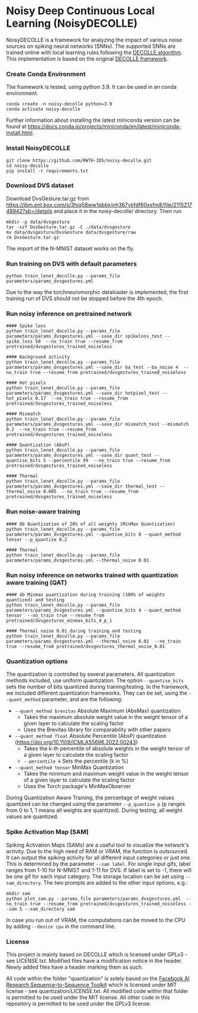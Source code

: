 # Noisy Deep Continuous Local Learning (NoisyDECOLLE)

NoisyDECOLLE is a framework for analyzing the impact of various noise sources on spiking neural networks (SNNs). The supported SNNs are trained online with local learning rules following the [DECOLLE algorithm](https://www.frontiersin.org/articles/10.3389/fnins.2020.00424/full). This implementation is based on the original [DECOLLE framework](https://github.com/nmi-lab/decolle-public/tree/master/decolle).


### Create Conda Environment
The framework is tested, using python 3.9. It can be used in an conda environment.
```
conda create -n noisy-decolle python=3.9
conda activate noisy-decolle
```
Further information about installing the latest miniconda version can be found at https://docs.conda.io/projects/miniconda/en/latest/miniconda-install.html.

### Install NoisyDECOLLE
```
git clone https://github.com/RWTH-IDS/noisy-decolle.git
cd noisy-decolle
pip install -r requirements.txt
```

### Download DVS dataset
Download DvsGesture.tar.gz from https://ibm.ent.box.com/s/3hiq58ww1pbbjrinh367ykfdf60xsfm8/file/211521748942?sb=/details and place it in the noisy-decolle/ directory. Then run
```
mkdir -p data/dvsgesture
tar -xzf DvsGesture.tar.gz -C ./data/dvsgesture
mv data/dvsgesture/DvsGesture data/dvsgesture/raw
rm DvsGesture.tar.gz
```
The import of the N-MNIST dataset works on the fly.

### Run training on DVS with default parameters
```
python train_lenet_decolle.py --params_file parameters/params_dvsgestures.yml
```
Due to the way the torchneuromorphic dataloader is implemented, the first training run of DVS should not be stopped before the 4th epoch.

### Run noisy inference on pretrained network
```
#### Spike loss
python train_lenet_decolle.py --params_file parameters/params_dvsgestures.yml --save_dir spikeloss_test --spike_loss 50  --no_train true --resume_from pretrained/dvsgestures_trained_noiseless

#### Background activity
python train_lenet_decolle.py --params_file parameters/params_dvsgestures.yml --save_dir ba_test --ba_noise 4  --no_train true --resume_from pretrained/dvsgestures_trained_noiseless

#### Hot pixels
python train_lenet_decolle.py --params_file parameters/params_dvsgestures.yml --save_dir hotpixel_test --hot_pixels 0.17  --no_train true --resume_from pretrained/dvsgestures_trained_noiseless

#### Mismatch
python train_lenet_decolle.py --params_file parameters/params_dvsgestures.yml --save_dir mismatch_test --mismatch 0.2  --no_train true --resume_from pretrained/dvsgestures_trained_noiseless

#### Quantization (AbsP)
python train_lenet_decolle.py --params_file parameters/params_dvsgestures.yml --save_dir quant_test --quantise_bits 5 --percentile 99  --no_train true --resume_from pretrained/dvsgestures_trained_noiseless

#### Thermal
python train_lenet_decolle.py --params_file parameters/params_dvsgestures.yml --save_dir thermal_test --thermal_noise 0.005  --no_train true --resume_from pretrained/dvsgestures_trained_noiseless
```

### Run noise-aware training
```
#### 8b Quantization of 20% of all weights (MinMax Quantization)
python train_lenet_decolle.py --params_file parameters/params_dvsgestures.yml --quantise_bits 8 --quant_method tensor --p_quantise 0.2

#### Thermal
python train_lenet_decolle.py --params_file parameters/params_dvsgestures.yml --thermal_noise 0.01
```

### Run noisy inference on networks trained with quantization aware training (QAT)
```
#### 4b Minmax puantization during training (100% of weights quantized) and testing
python train_lenet_decolle.py --params_file parameters/params_dvsgestures.yml --quantise_bits 4 --quant_method tensor  --no_train true --resume_from pretrained/dvsgestures_minmax_bits_4_p_1

#### Thermal noise 0.01 during training and testing
python train_lenet_decolle.py --params_file parameters/params_dvsgestures.yml --thermal_noise 0.01  --no_train true --resume_from pretrained/dvsgestures_thermal_noise_0.01
```


### Quantization options
The quantization is controlled by several parameters. All quantization methods included, use uniform quantization. The option `--quantise_bits` sets the number of bits quantized during training/testing. In the framework, we included different quantization frameworks. They can be set, using the `--quant_method` parameter, and are the following:
* `--quant_method brevitas` Absolute Maximum (AbsMax) quantization
    + Takes the maximum absolute weight value in the weight tensor of a given layer to calculate the scaling factor
    + Uses the Brevitas library for comparability with other papers
* `--quant_method float` Absolute Percentile (AbsP) quantization (https://doi.org/10.1109/ICMLA55696.2022.00243)
    + Takes the k-th percentile of absolute weights in the weight tensor of a given layer to calculate the scaling factor
    + `--percentile k` Sets the percentile (k in %)
* `--quant_method tensor` MinMax Quantization 
    + Takes the minimum and maximum weight value in the weight tensor of a given layer to calculate the scaling factor
    + Uses the Torch package's MinMaxObserver

During Quantization Aware Training, the percentage of weight values quantized can be changed using the parameter `--p_quantise p` (p ranges from 0 to 1, 1 means all weights are quantized). During testing, all weight values are quantized.

### Spike Activation Map (SAM)
Spiking Activation Maps (SAMs) are a useful tool to visualize the network's activity. Due to the high need of RAM or VRAM, the function is outsourced. It can output the spiking activity for all different input categories or just one. This is determined by the parameter `--sam label`. For single input gifs, label ranges from 1-10 for N-MNIST and 1-11 for DVS. If label is set to -1, there will be one gif for each input category. The storage location can be set using `--sam_directory`. The two prompts are added to the other input options, e.g.:
```
mkdir sam
python plot_sam.py --params_file parameters/params_dvsgestures.yml  --no_train true --resume_from pretrained/dvsgestures_trained_noiseless --sam 5 --sam_directory sam 
```
In case you run out of VRAM, the computations can be moved to the CPU by adding `--device cpu` in the command line.

### License
This project is mainly based on DECOLLE which is licensed under GPLv3 - see LICENSE.txt. Modified files have a modification notice in the header. Newly added files have a header marking them as such. 

All code within the folder "quantization" is solely based on the [Facebook AI Research Sequence-to-Sequence Toolkit](https://github.com/facebookresearch/fairseq/tree/main) which is licensed under MIT license - see quantization/LICENSE.txt. All modified code within that folder is permitted to be used under the MIT license. All other code in this repository is permitted to be used under the GPLv3 license.
